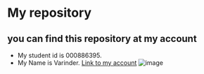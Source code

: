 # My repository
## you can find this repository at my account




- My student id is 000886395.
- My Name is Varinder.
[Link to my account](https://github.com/Avysandhu)
![image](https://www.bing.com/images/search?view=detailV2&ccid=8SVgggxQ&id=A4B3536F2F2962CEB2CC25C3A9AA99F8F4F3D597&thid=OIP.8SVgggxQcO5L6Dw_61ac4QHaEK&mediaurl=https%3a%2f%2flogos-world.net%2fwp-content%2fuploads%2f2020%2f11%2fGitHub-Symbol.png&cdnurl=https%3a%2f%2fth.bing.com%2fth%2fid%2fR.f12560820c5070ee4be83c3feb569ce1%3frik%3dl9Xz9PiZqqnDJQ%26pid%3dImgRaw%26r%3d0&exph=2160&expw=3840&q=github&simid=608044623952174700&FORM=IRPRST&ck=D255B3778A74310B0C95387AD426DE44&selectedIndex=2&itb=1)



